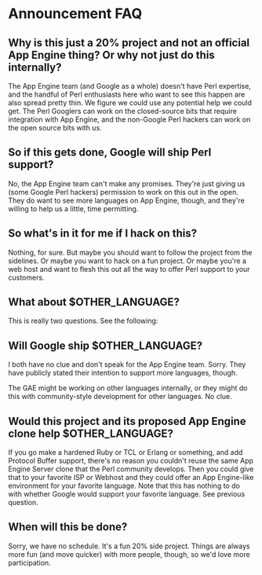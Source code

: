 # Announcement FAQ #

## Why is this just a 20% project and not an official App Engine thing?  Or why not just do this internally? ##

The App Engine team (and Google as a whole) doesn't have Perl expertise, and the handful of Perl enthusiasts here who want to see this happen are also spread pretty thin.  We figure we could use any potential help we could get.  The Perl Googlers can work on the closed-source bits that require integration with App Engine, and the non-Google Perl hackers can work on the open source bits with us.

## So if this gets done, Google will ship Perl support? ##

No, the App Engine team can't make any promises.  They're just giving us (some Google Perl hackers) permission to work on this out in the open.  They do want to see more languages on App Engine, though, and they're willing to help us a little, time permitting.

## So what's in it for me if I hack on this? ##

Nothing, for sure.  But maybe you should want to follow the project from the sidelines.  Or maybe you want to hack on a fun project. Or maybe you're a web host and want to flesh this out all the way to offer Perl support to your customers.

## What about $OTHER\_LANGUAGE? ##

This is really two questions.  See the following:

## Will Google ship $OTHER\_LANGUAGE? ##

I both have no clue and don't speak for the App Engine team.  Sorry.  They have publicly stated their intention to support more languages, though.

The GAE might be working on other languages internally, or they might do this with community-style development for other languages.  No clue.

## Would this project and its proposed App Engine clone help $OTHER\_LANGUAGE? ##

If you go make a hardened Ruby or TCL or Erlang or something, and add Protocol Buffer support, there's no reason you couldn't reuse the same App Engine Server clone that the Perl community develops.  Then you could give that to your favorite ISP or Webhost and they could offer an App Engine-like environment for your favorite language.  Note that this has nothing to do with whether Google would support your favorite language.  See previous question.

## When will this be done? ##

Sorry, we have no schedule.  It's a fun 20% side project.  Things are always more fun (and move quicker) with more people, though, so we'd love more participation.